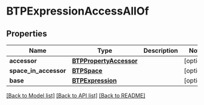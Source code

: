 # BTPExpressionAccessAllOf

## Properties
Name | Type | Description | Notes
------------ | ------------- | ------------- | -------------
**accessor** | [**BTPPropertyAccessor**](BTPPropertyAccessor.md) |  | [optional] 
**space_in_accessor** | [**BTPSpace**](BTPSpace.md) |  | [optional] 
**base** | [**BTPExpression**](BTPExpression.md) |  | [optional] 

[[Back to Model list]](../README.md#documentation-for-models) [[Back to API list]](../README.md#documentation-for-api-endpoints) [[Back to README]](../README.md)


